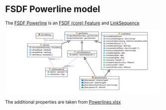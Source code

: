 # FSDF Powerline model

The [FSDF Powerline](./rdf/powerline.ttl) is an [FSDF (core) Feature](https://github.com/GeoscienceAustralia/FSDF/blob/master/core.md) and [LinkSequence](https://github.com/GeoscienceAustralia/FSDF/blob/master/network.md)

![FSDF Powerline](./images/FSDF-powerline.png) 

The additional properties are taken from [Powerlines.xlsx](Powerlines.xlsx)
